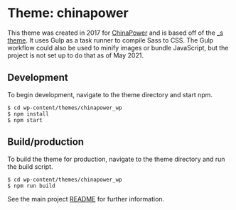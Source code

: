 # Theme: chinapower

This theme was created in 2017 for [ChinaPower](https://chinapower.csis.org) and is based off of the [\_s theme](https://github.com/automattic/_s). It uses Gulp as a task runner to compile Sass to CSS. The Gulp workflow could also be used to minify images or bundle JavaScript, but the project is not set up to do that as of May 2021.

## Development

To begin development, navigate to the theme directory and start npm.

```shell
$ cd wp-content/themes/chinapower_wp
$ npm install
$ npm start
```

## Build/production

To build the theme for production, navigate to the theme directory and run the build script.

```shell
$ cd wp-content/themes/chinapower_wp
$ npm run build
```

See the main project [README](https://github.com/CSIS-iLab/chinapower_wp) for further information.
